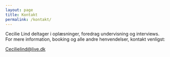 ```yaml
---
layout: page
title: Kontakt
permalink: /kontakt/
---
```


Cecilie Lind deltager i oplæsninger, foredrag undervisning og interviews. For mere information, booking og alle andre henvendelser, kontakt venligst:

<a href="mailto:cecilielind@live.dk">Cecilielind@live.dk</a>